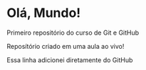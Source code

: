 # Olá, Mundo!
 Primeiro repositório do curso de Git e GitHub

 Reposítório criado em uma aula ao vivo!

 Essa linha adicionei diretamente do GitHub
